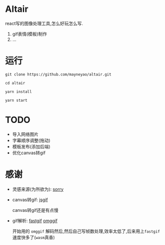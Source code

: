 # Altair

react写的图像处理工具,怎么好玩怎么写.

1. gif表情(模板)制作
2. ...

# 运行

```
git clone https://github.com/mayneyao/altair.git

cd altair

yarn install

yarn start
```

# TODO

+ 导入网络图片
+ 字幕顺序调整(拖动)
+ 模板发布(添加后端)
+ 优化canvas转gif


# 感谢

+ 灵感来源(为所欲为): [sorry](https://github.com/xtyxtyx/sorry)


+ canvas转gif: [jsgif](https://github.com/antimatter15/jsgif)

  canvas转gif还是有点慢

+ gif解析: [fastgif](https://github.com/samthor/fastgif) [omggif](https://github.com/deanm/omggif)

  开始用的 `omggif` 解码然后,然后自己写帧数处理,效率太低了,后来用上`fastgif`速度快多了(`wasm`真香)







